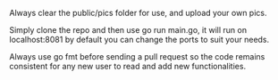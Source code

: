 Always clear the public/pics folder for use, and upload your own pics.

Simply clone the repo and then use go run main.go, it will run on localhost:8081
by default you can change the ports to suit your needs.

Always use go fmt before sending a pull request so the code remains consistent
for any new user to read and add new functionalities.

